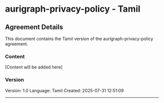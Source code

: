 # aurigraph-privacy-policy - Tamil

## Agreement Details

This document contains the Tamil version of the aurigraph-privacy-policy agreement.

### Content

[Content will be added here]

### Version

Version: 1.0
Language: Tamil
Created: 2025-07-31 12:51:09

---
